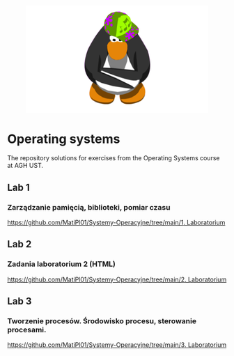 <div align="center">
  <img style="width: 420px;" alt="Penguin" src="/documentation/gifs/penguin.gif"/>
</div>

# Operating systems

The repository solutions for exercises from the Operating Systems course at AGH UST.

## Lab 1
### Zarządzanie pamięcią, biblioteki, pomiar czasu

[https://github.com/MatiPl01/Systemy-Operacyjne/tree/main/1. Laboratorium](https://github.com/MatiPl01/Systemy-Operacyjne/tree/main/1.%20Laboratorium)

## Lab 2
### Zadania laboratorium 2 (HTML)

[https://github.com/MatiPl01/Systemy-Operacyjne/tree/main/2. Laboratorium](https://github.com/MatiPl01/Systemy-Operacyjne/tree/main/2.%20Laboratorium)

## Lab 3
### Tworzenie procesów. Środowisko procesu, sterowanie procesami.

[https://github.com/MatiPl01/Systemy-Operacyjne/tree/main/3. Laboratorium](https://github.com/MatiPl01/Systemy-Operacyjne/tree/main/3.%20Laboratorium)
